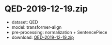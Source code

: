 # QED-2019-12-19.zip

* dataset: QED
* model: transformer-align
* pre-processing: normalization + SentencePiece
* download: [QED-2019-12-19.zip](https://object.pouta.csc.fi/OPUS-MT-models/kj-en/QED-2019-12-19.zip)
